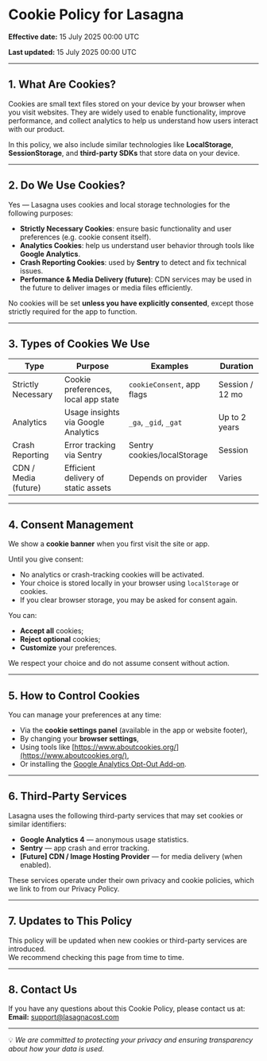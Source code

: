 # Cookie Policy for Lasagna

**Effective date:** 15 July 2025 00:00 UTC

**Last updated:** 15 July 2025 00:00 UTC

---

## 1. What Are Cookies?

Cookies are small text files stored on your device by your browser when you visit websites. They are widely used to enable functionality, improve performance, and collect analytics to help us understand how users interact with our product.

In this policy, we also include similar technologies like **LocalStorage**, **SessionStorage**, and **third-party SDKs** that store data on your device.

---

## 2. Do We Use Cookies?

Yes — Lasagna uses cookies and local storage technologies for the following purposes:

- **Strictly Necessary Cookies**: ensure basic functionality and user preferences (e.g. cookie consent itself).
- **Analytics Cookies**: help us understand user behavior through tools like **Google Analytics**.
- **Crash Reporting Cookies**: used by **Sentry** to detect and fix technical issues.
- **Performance & Media Delivery (future)**: CDN services may be used in the future to deliver images or media files efficiently.

No cookies will be set **unless you have explicitly consented**, except those strictly required for the app to function.

---

## 3. Types of Cookies We Use

| Type               | Purpose                                                      | Examples                    | Duration         |
|--------------------|---------------------------------------------------------------|-----------------------------|------------------|
| Strictly Necessary | Cookie preferences, local app state                          | `cookieConsent`, app flags  | Session / 12 mo  |
| Analytics          | Usage insights via Google Analytics                          | `_ga`, `_gid`, `_gat`       | Up to 2 years    |
| Crash Reporting    | Error tracking via Sentry                                    | Sentry cookies/localStorage | Session          |
| CDN / Media (future) | Efficient delivery of static assets                         | Depends on provider         | Varies           |

---

## 4. Consent Management

We show a **cookie banner** when you first visit the site or app.

Until you give consent:
- No analytics or crash-tracking cookies will be activated.
- Your choice is stored locally in your browser using `localStorage` or cookies.
- If you clear browser storage, you may be asked for consent again.

You can:
- **Accept all** cookies;
- **Reject optional** cookies;
- **Customize** your preferences.

We respect your choice and do not assume consent without action.

---

## 5. How to Control Cookies

You can manage your preferences at any time:

- Via the **cookie settings panel** (available in the app or website footer),
- By changing your **browser settings**,
- Using tools like [https://www.aboutcookies.org/](https://www.aboutcookies.org/),
- Or installing the [Google Analytics Opt-Out Add-on](https://tools.google.com/dlpage/gaoptout).

---

## 6. Third-Party Services

Lasagna uses the following third-party services that may set cookies or similar identifiers:

- **Google Analytics 4** — anonymous usage statistics.
- **Sentry** — app crash and error tracking.
- **[Future] CDN / Image Hosting Provider** — for media delivery (when enabled).

These services operate under their own privacy and cookie policies, which we link to from our Privacy Policy.

---

## 7. Updates to This Policy

This policy will be updated when new cookies or third-party services are introduced.  
We recommend checking this page from time to time.

---

## 8. Contact Us

If you have any questions about this Cookie Policy, please contact us at:  
**Email:** support@lasagnacost.com

---

💡 *We are committed to protecting your privacy and ensuring transparency about how your data is used.*
